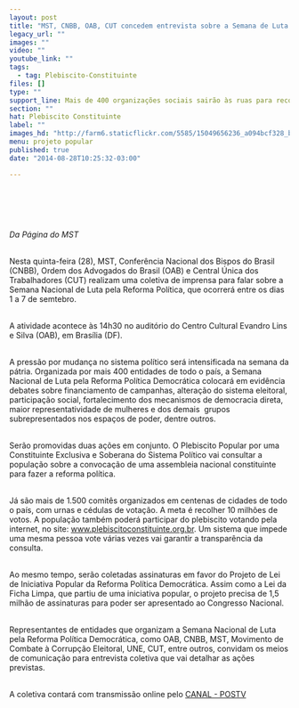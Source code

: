 ```yaml
---
layout: post
title: "MST, CNBB, OAB, CUT concedem entrevista sobre a Semana de Luta pela Reforma Política"
legacy_url: ""
images: ""
video: ""
youtube_link: ""
tags:
  - tag: Plebiscito-Constituinte
files: []
type: ""
support_line: Mais de 400 organizações sociais sairão às ruas para recolher votos e coletar assinaturas em favor de mudanças no sistema político.
section: ""
hat: Plebiscito Constituinte
label: ""
images_hd: "http://farm6.staticflickr.com/5585/15049656236_a094bcf328_b.jpg"
menu: projeto popular
published: true
date: "2014-08-28T10:25:32-03:00"

---
```

<h1>&nbsp;</h1>

<p><em>Da P&aacute;gina do MST</em></p>

<p><br />
Nesta quinta-feira (28), MST,&nbsp;Confer&ecirc;ncia Nacional dos Bispos do Brasil (CNBB), Ordem dos Advogados do Brasil (OAB) e Central &Uacute;nica dos Trabalhadores (CUT) realizam uma coletiva de imprensa para falar sobre a Semana Nacional de Luta pela Reforma Pol&iacute;tica, que ocorrer&aacute; entre os dias 1 a 7 de semtebro.</p>

<p><br />
A atividade acontece &agrave;s 14h30 no audit&oacute;rio do Centro Cultural Evandro Lins e Silva (OAB), em Bras&iacute;lia (DF).</p>

<p><br />
A press&atilde;o por mudan&ccedil;a no sistema pol&iacute;tico ser&aacute; intensificada na semana da p&aacute;tria. Organizada por mais 400 entidades de todo o pa&iacute;s, a Semana Nacional de Luta pela Reforma Pol&iacute;tica Democr&aacute;tica colocar&aacute; em evid&ecirc;ncia debates sobre financiamento de campanhas, altera&ccedil;&atilde;o do sistema eleitoral, participa&ccedil;&atilde;o social, fortalecimento dos mecanismos de democracia direta, maior representatividade de mulheres e dos demais&nbsp; grupos&nbsp; subrepresentados nos espa&ccedil;os de poder, dentre outros.</p>

<p><br />
Ser&atilde;o promovidas duas a&ccedil;&otilde;es em conjunto. O Plebiscito Popular por uma Constituinte Exclusiva e Soberana do Sistema Pol&iacute;tico vai consultar a popula&ccedil;&atilde;o sobre a convoca&ccedil;&atilde;o de uma assembleia nacional constituinte para fazer a reforma pol&iacute;tica.</p>

<p><br />
J&aacute; s&atilde;o mais de 1.500 comit&ecirc;s organizados em centenas de cidades de todo o pa&iacute;s, com urnas e c&eacute;dulas de vota&ccedil;&atilde;o. A meta &eacute; recolher 10 milh&otilde;es de votos. A popula&ccedil;&atilde;o tamb&eacute;m poder&aacute; participar do plebiscito votando pela internet, no site:&nbsp;<a href="http://www.plebiscitoconstituinte.org.br/" target="_blank">www.plebiscitoconstituinte.org.br</a>. Um sistema que impede uma mesma pessoa vote v&aacute;rias vezes vai garantir a transpar&ecirc;ncia da consulta.&nbsp;</p>

<p><br />
Ao mesmo tempo, ser&atilde;o coletadas assinaturas em favor do Projeto de Lei de Iniciativa Popular da Reforma Pol&iacute;tica Democr&aacute;tica. Assim como a Lei da Ficha Limpa, que partiu de uma iniciativa popular, o projeto precisa de 1,5 milh&atilde;o de assinaturas para poder ser apresentado ao Congresso Nacional.</p>

<p><br />
Representantes de entidades que organizam a Semana Nacional de Luta pela Reforma Pol&iacute;tica Democr&aacute;tica, como OAB, CNBB, MST, Movimento de Combate &agrave; Corrup&ccedil;&atilde;o Eleitoral, UNE, CUT, entre outros, convidam os meios de comunica&ccedil;&atilde;o para entrevista coletiva que vai detalhar as a&ccedil;&otilde;es previstas.</p>

<p><br />
A coletiva contar&aacute; com transmiss&atilde;o online pelo&nbsp;<a href="http://postv.org/" target="_blank">CANAL - POSTV</a></p>
